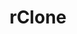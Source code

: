 ---
title: "rClone"
description: "You are viewing rClone category"
slug: "rclone"
image: "rclone.jpg"
---